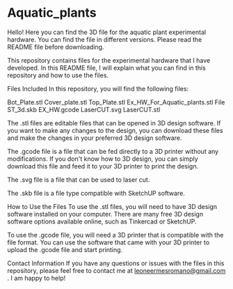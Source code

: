 # Aquatic_plants
Hello! Here you can find the 3D file for the aquatic plant experimental hardware. You can find the file in different versions. Please read the README file before downloading.

This repository contains files for the experimental hardware that I have developed. In this README file, I will explain what you can find in this repository and how to use the files.

Files Included
In this repository, you will find the following files:

Bot_Plate.stl
Cover_plate.stl
Top_Plate.stl
Ex_HW_For_Aquatic_plants.stl
File ST_3d.skb
EX_HW.gcode
LaserCUT.svg
LaserCUT.stl

The .stl files are editable files that can be opened in 3D design software. If you want to make any changes to the design, you can download these files and make the changes in your preferred 3D design software.

The .gcode file is a file that can be fed directly to a 3D printer without any modifications. If you don't know how to 3D design, you can simply download this file and feed it to your 3D printer to print the design.

The .svg file is a file that can be used to laser cut.

The .skb file is a file type compatible with SketchUP software.

How to Use the Files
To use the .stl files, you will need to have 3D design software installed on your computer. There are many free 3D design software options available online, such as Tinkercad or SketchUP.

To use the .gcode file, you will need a 3D printer that is compatible with the file format. You can use the software that came with your 3D printer to upload the .gcode file and start printing.

Contact Information
If you have any questions or issues with the files in this repository, please feel free to contact me at leoneermesromano@gmail.com . I am happy to help!
